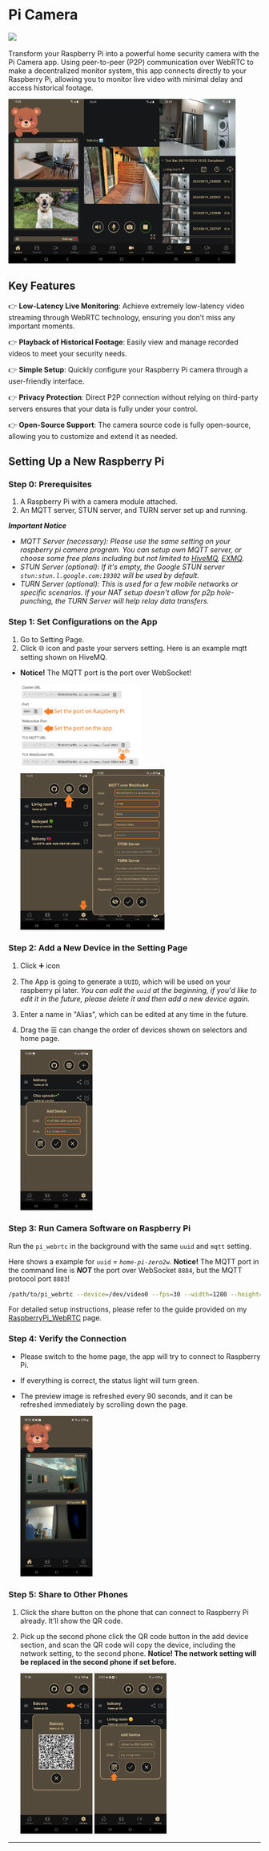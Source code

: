 # Pi Camera

<a href="https://play.google.com/store/apps/details?id=com.tzu.huan.tai.picamera"><img src="https://play.google.com/intl/en_us/badges/static/images/badges/en_badge_web_generic.png" width="168"></a>

Transform your Raspberry Pi into a powerful home security camera with the Pi Camera app. Using peer-to-peer (P2P) communication over WebRTC to make a decentralized monitor system, this app connects directly to your Raspberry Pi, allowing you to monitor live video with minimal delay and access historical footage.

<img src="./img/index_dark.png" width="30%"><img src="./img/live_dark.jpg" width="30%"><img src="./img/records_dark.jpg" width="30%">

## Key Features

👉 **Low-Latency Live Monitoring**: Achieve extremely low-latency video streaming through WebRTC technology, ensuring you don’t miss any important moments.

👉 **Playback of Historical Footage**: Easily view and manage recorded videos to meet your security needs.

👉 **Simple Setup**: Quickly configure your Raspberry Pi camera through a user-friendly interface.

👉 **Privacy Protection**: Direct P2P connection without relying on third-party servers ensures that your data is fully under your control.

👉 **Open-Source Support**: The camera source code is fully open-source, allowing you to customize and extend it as needed.

## Setting Up a New Raspberry Pi

### Step 0: Prerequisites

1. A Raspberry Pi with a camera module attached.
2. An MQTT server, STUN server, and TURN server set up and running.

***Important Notice***
- *MQTT Server (necessary): Please use the same setting on your raspberry pi camera program. You can setup own MQTT server, or choose some free plans including but not limited to [HiveMQ](https://www.hivemq.com), [EXMQ](https://www.emqx.com/en).*
- *STUN Server (optional): If it's empty, the Google STUN server `stun:stun.l.google.com:19302` will be used by default.*
- *TURN Server (optional): This is used for a few mobile networks or specific scenarios. If your NAT setup doesn't allow for p2p hole-punching, the TURN Server will help relay data transfers.*

### Step 1: Set Configurations on the App

1. Go to Setting Page.
2. Click 🌐 icon and paste your servers setting.
Here is an example mqtt setting shown on HiveMQ.
- **Notice!** The MQTT port is the port over WebSocket!

    <img src="./img/mqtt_cloud_sample.jpg" width=50%><br>
    <img src="./img/setting_1.jpg" width="30%"><img src="./img/setting_2.jpg" width="30%">

### Step 2: Add a New Device in the Setting Page

1. Click ➕ icon
2. The App is going to generate a `UUID`, which will be used on your raspberry pi later. *You can edit the `uuid` at the beginning, if you'd like to edit it in the future, please delete it and then add a new device again.*
3. Enter a name in "Alias", which can be edited at any time in the future.
4. Drag the ☰ can change the order of devices shown on selectors and home page.

    <img src="./img/add_devices.jpg" width="30%">

### Step 3: Run Camera Software on Raspberry Pi

Run the `pi_webrtc` in the background with the same `uuid` and `mqtt` setting.

Here shows a example for `uuid` = *`home-pi-zero2w`*. **Notice!** The MQTT port in the command line is ***NOT*** the port over WebSocket `8884`, but the MQTT protocol port `8883`!

```bash
/path/to/pi_webrtc --device=/dev/video0 --fps=30 --width=1280 --height=960 --v4l2_format=h264 --hw_accel --mqtt_host=example.s1.eu.hivemq.cloud --mqtt_port=8883 --mqtt_username=hakunamatata --mqtt_password=WonderfulPhrase --uid=home-pi-zero2w --record_path=/mnt/ext_disk/video/
```

For detailed setup instructions, please refer to the guide provided on my [RaspberryPi_WebRTC](https://github.com/TzuHuanTai/RaspberryPi_WebRTC) page.

### Step 4: Verify the Connection

- Please switch to the home page, the app will try to connect to Raspberry Pi.

- If everything is correct, the status light will turn green.

- The preview image is refreshed every 90 seconds, and it can be refreshed immediately by scrolling down the page.

    <img src="./img/connected_sample.jpg" width="30%">


### Step 5: Share to Other Phones

1. Click the share button on the phone that can connect to Raspberry Pi already. It'll show the QR code.
2. Pick up the second phone click the QR code button in the add device section, and scan the QR code will copy the device, including the network setting, to the second phone. **Notice! The network setting will be replaced in the second phone if set before.**

    <img src="./img/share_1.jpg" width="30%">
    <img src="./img/share_2.jpg" width="30%">

---

